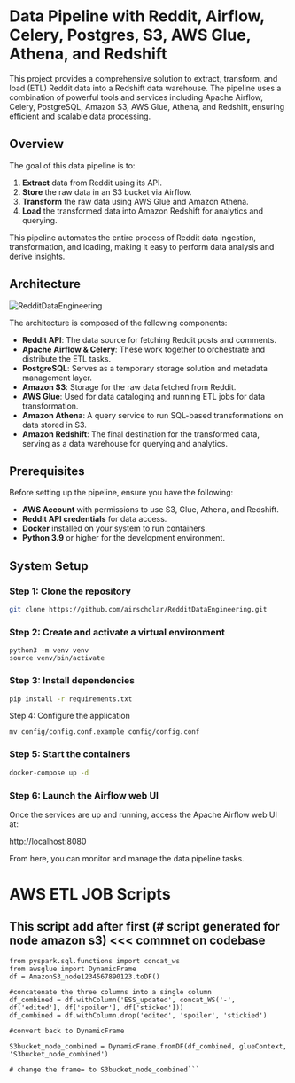 # Data Pipeline with Reddit, Airflow, Celery, Postgres, S3, AWS Glue, Athena, and Redshift

This project provides a comprehensive solution to extract, transform, and load (ETL) Reddit data into a Redshift data warehouse. The pipeline uses a combination of powerful tools and services including Apache Airflow, Celery, PostgreSQL, Amazon S3, AWS Glue, Athena, and Redshift, ensuring efficient and scalable data processing.

## Overview

The goal of this data pipeline is to:

1. **Extract** data from Reddit using its API.
2. **Store** the raw data in an S3 bucket via Airflow.
3. **Transform** the raw data using AWS Glue and Amazon Athena.
4. **Load** the transformed data into Amazon Redshift for analytics and querying.

This pipeline automates the entire process of Reddit data ingestion, transformation, and loading, making it easy to perform data analysis and derive insights.

## Architecture

![RedditDataEngineering](https://github.com/user-attachments/assets/ed6b9b4f-b699-4ca9-b444-ff17a2f851c8)


The architecture is composed of the following components:

- **Reddit API**: The data source for fetching Reddit posts and comments.
- **Apache Airflow & Celery**: These work together to orchestrate and distribute the ETL tasks.
- **PostgreSQL**: Serves as a temporary storage solution and metadata management layer.
- **Amazon S3**: Storage for the raw data fetched from Reddit.
- **AWS Glue**: Used for data cataloging and running ETL jobs for data transformation.
- **Amazon Athena**: A query service to run SQL-based transformations on data stored in S3.
- **Amazon Redshift**: The final destination for the transformed data, serving as a data warehouse for querying and analytics.

## Prerequisites

Before setting up the pipeline, ensure you have the following:

- **AWS Account** with permissions to use S3, Glue, Athena, and Redshift.
- **Reddit API credentials** for data access.
- **Docker** installed on your system to run containers.
- **Python 3.9** or higher for the development environment.

## System Setup

### Step 1: Clone the repository

```bash
git clone https://github.com/airscholar/RedditDataEngineering.git
```
### Step 2: Create and activate a virtual environment
```
python3 -m venv venv
source venv/bin/activate
```

### Step 3: Install dependencies

```bash
pip install -r requirements.txt
```
Step 4: Configure the application
```
mv config/config.conf.example config/config.conf
```

### Step 5: Start the containers

```bash
docker-compose up -d
```

### Step 6: Launch the Airflow web UI

Once the services are up and running, access the Apache Airflow web UI at:

http://localhost:8080

From here, you can monitor and manage the data pipeline tasks.


# AWS ETL JOB Scripts
## This script add after first (# script generated for node amazon s3) <<< commnet on codebase
```
from pyspark.sql.functions import concat_ws
from awsglue import DynamicFrame
df = AmazonS3_node1234567890123.toDF()

#concatenate the three columns into a single column
df_combined = df.withColumn('ESS_updated', concat_WS('-', df['edited'], df['spoiler'], df['sticked']))
df_combined = df.withColumn.drop('edited', 'spoiler', 'stickied')

#convert back to DynamicFrame

S3bucket_node_combined = DynamicFrame.fromDF(df_combined, glueContext, 'S3bucket_node_combined')

# change the frame= to S3bucket_node_combined```
